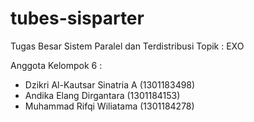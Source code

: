# tubes-sisparter

Tugas Besar Sistem Paralel dan Terdistribusi
Topik : EXO

Anggota Kelompok 6 :
- Dzikri Al-Kautsar Sinatria A (1301183498)
- Andika Elang Dirgantara (1301184153)
- Muhammad Rifqi Wiliatama (1301184278)